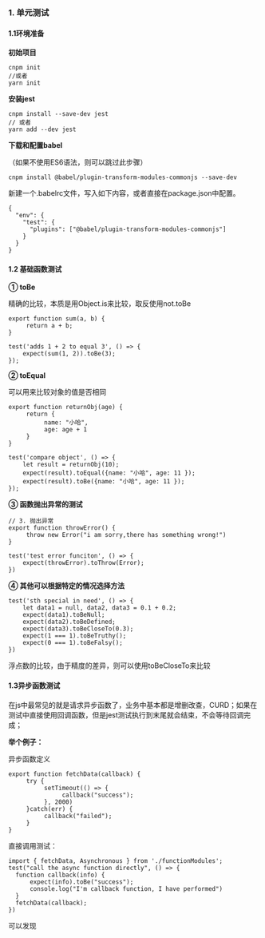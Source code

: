 ### 1. 单元测试

#### 1.1环境准备

**初始项目**

```
cnpm init
//或者
yarn init
```

**安装jest**

```
cnpm install --save-dev jest
// 或者
yarn add --dev jest
```

**下载和配置babel**

（如果不使用ES6语法，则可以跳过此步骤）

```
cnpm install @babel/plugin-transform-modules-commonjs --save-dev
```

新建一个.babelrc文件，写入如下内容，或者直接在package.json中配置。

```
{
  "env": {
    "test": {
      "plugins": ["@babel/plugin-transform-modules-commonjs"]
    }
  }
}
```

#### 1.2 基础函数测试

**① toBe** 

精确的比较，本质是用Object.is来比较，取反使用not.toBe

```
export function sum(a, b) {
     return a + b;
}
```

```
test('adds 1 + 2 to equal 3', () => {
    expect(sum(1, 2)).toBe(3);
});

```

**② toEqual**

可以用来比较对象的值是否相同

```
export function returnObj(age) {
     return {
          name: "小哈",
          age: age + 1
     }
}
```

```
test('compare object', () => {
    let result = returnObj(10);
    expect(result).toEqual({name: "小哈", age: 11 });
    expect(result).toBe({name: "小哈", age: 11 });
});
```

**③ 函数抛出异常的测试**

```
// 3. 抛出异常
export function throwError() {
     throw new Error("i am sorry,there has something wrong!")
}
```

```
test('test error funciton', () => {
    expect(throwError).toThrow(Error);
})
```

**④ 其他可以根据特定的情况选择方法**

```
test('sth special in need', () => {
    let data1 = null, data2, data3 = 0.1 + 0.2;
    expect(data1).toBeNull;
    expect(data2).toBeDefined;
    expect(data3).toBeCloseTo(0.3);
    expect(1 === 1).toBeTruthy();
    expect(0 === 1).toBeFalsy();
})
```

浮点数的比较，由于精度的差异，则可以使用toBeCloseTo来比较

#### 1.3异步函数测试

在js中最常见的就是请求异步函数了，业务中基本都是增删改查，CURD；如果在测试中直接使用回调函数，但是jest测试执行到末尾就会结束，不会等待回调完成；

**举个例子：**

异步函数定义

```
export function fetchData(callback) {
     try {
          setTimeout(() => {
               callback("success");
          }, 2000)
     }catch(err) {
          callback("failed");
     }
}
```

直接调用测试：

```
import { fetchData, Asynchronous } from './functionModules';
test("call the async function directly", () => {
  function callback(info) {
      expect(info).toBe("success");
      console.log("I'm callback function, I have performed")
  }
  fetchData(callback);
})
```

可以发现



